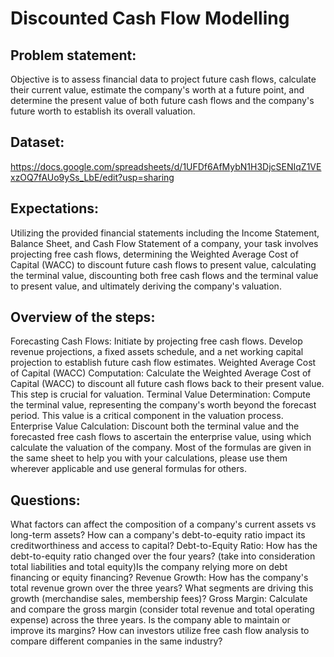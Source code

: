 # Discounted Cash Flow Modelling

## Problem statement:
Objective is to assess financial data to project future cash flows, calculate their current value, estimate the company's worth at a future point, and determine the present value of both future cash flows and the company's future worth to establish its overall valuation.

## Dataset:
https://docs.google.com/spreadsheets/d/1UFDf6AfMybN1H3DjcSENIqZ1VExzOQ7fAUo9ySs_LbE/edit?usp=sharing

## Expectations:
Utilizing the provided financial statements including the Income Statement, Balance Sheet, and Cash Flow Statement of a company, your task involves projecting free cash flows, determining the Weighted Average Cost of Capital (WACC) to discount future cash flows to present value, calculating the terminal value, discounting both free cash flows and the terminal value to present value, and ultimately deriving the company's valuation. 

## Overview of the steps:
Forecasting Cash Flows:
Initiate by projecting free cash flows. Develop revenue projections, a fixed assets schedule, and a net working capital projection to establish future cash flow estimates.
Weighted Average Cost of Capital (WACC) Computation:
Calculate the Weighted Average Cost of Capital (WACC) to discount all future cash flows back to their present value. This step is crucial for valuation.
Terminal Value Determination:
Compute the terminal value, representing the company's worth beyond the forecast period. This value is a critical component in the valuation process.
Enterprise Value Calculation:
Discount both the terminal value and the forecasted free cash flows to ascertain the enterprise value, using which calculate the valuation of the company.
Most of the formulas are given in the same sheet to help you with your calculations, please use them wherever applicable and use general formulas for others.

## Questions:
What factors can affect the composition of a company's current assets vs long-term assets?
How can a company's debt-to-equity ratio impact its creditworthiness and access to capital?
Debt-to-Equity Ratio: How has the debt-to-equity ratio changed over the four years? (take into consideration total liabilities and total equity)Is the company relying more on debt financing or equity financing?
Revenue Growth: How has the company's total revenue grown over the three years? What segments are driving this growth (merchandise sales, membership fees)?
Gross Margin: Calculate and compare the gross margin (consider total revenue and total operating expense) across the three years. Is the company able to maintain or improve its margins?
How can investors utilize free cash flow analysis to compare different companies in the same industry?